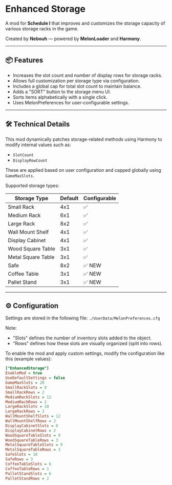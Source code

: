 # Enhanced Storage

A mod for **Schedule I** that improves and customizes the storage capacity of various storage racks in the game.

Created by **Nebouh** — powered by **MelonLoader** and **Harmony**.

---

## 📦 Features

- Increases the slot count and number of display rows for storage racks.
- Allows full customization per storage type via configuration.
- Includes a global cap for total slot count to maintain balance.
- Adds a "SORT" button to the storage menu UI.
- Sorts items alphabetically with a single click.
- Uses MelonPreferences for user-configurable settings.

---

## 🛠️ Technical Details

This mod dynamically patches storage-related methods using Harmony to modify internal values such as:

- `SlotCount`
- `DisplayRowCount`

These are applied based on user configuration and capped globally using `GameMaxSlots`.

Supported storage types:

| Storage Type          | Default | Configurable |
|-----------------------|---------|--------------|
| Small Rack            | 4x1     | ✅            |
| Medium Rack           | 6x1     | ✅            |
| Large Rack            | 8x2     | ✅            |
| Wall Mount Shelf      | 4x1     | ✅            |
| Display Cabinet       | 4x1     | ✅            |
| Wood Square Table     | 3x1     | ✅            |
| Metal Square Table    | 3x1     | ✅            |
| Safe                  | 8x2     | ✅ NEW        |
| Coffee Table          | 3x1     | ✅ NEW        |
| Pallet Stand          | 3x1     | ✅ NEW        |

---

## ⚙️ Configuration

Settings are stored in the following file: `./UserData/MelonPreferences.cfg`

Note:
- "Slots" defines the number of inventory slots added to the object.
- "Rows" defines how these slots are visually organized (split into rows).

To enable the mod and apply custom settings, modify the configuration like this (example values):

```ini
["EnhancedStorage"]
EnableMod = true
UseDefaultSettings = false
GameMaxSlots = 20
SmallRackSlots = 8
SmallRackRows = 2
MediumRackSlots = 12
MediumRackRows = 2
LargeRackSlots = 18
LargeRackRows = 3
WallMountShelfSlots = 12
WallMountShelfRows = 2
DisplayCabinetSlots = 8
DisplayCabinetRows = 2
WoodSquareTableSlots = 9
WoodSquareTableRows = 3
MetalSquareTableSlots = 9
MetalSquareTableRows = 3
SafeSlots = 18
SafeRows = 3
CoffeeTableSlots = 6
CoffeeTableRows = 1
PalletStandSlots = 6
PalletStandRows = 2
```
